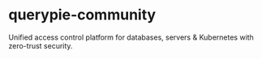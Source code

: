# querypie-community
Unified access control platform for databases, servers &amp; Kubernetes with zero-trust security.
